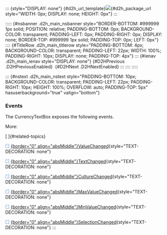 ::: {style="DISPLAY: none"}
[](ms-xhelp:///?Id=d2h_url_template){#d2h_url_template}![](!package_url!){#d2h_package_url style="WIDTH: 0px; DISPLAY: none; HEIGHT: 0px"}
:::

::::: {#nsbanner .d2h_main_nsbanner style="BORDER-BOTTOM: #999999 1px solid; POSITION: relative; PADDING-BOTTOM: 0px; BACKGROUND-COLOR: transparent; PADDING-LEFT: 0px; PADDING-RIGHT: 0px; DISPLAY: none; BORDER-TOP: #999999 1px solid; PADDING-TOP: 0px; LEFT: 0px"}
:::: {#TitleRow .d2h_main_titlerow style="PADDING-BOTTOM: 4px; BACKGROUND-COLOR: transparent; PADDING-LEFT: 22px; WIDTH: 100%; PADDING-RIGHT: 10px; DISPLAY: none; PADDING-TOP: 4px"}
::: {#ienav .d2h_main_ienav style="DISPLAY: none"}
[](ms-xhelp:///?Id=e7542d96-9f9b-4cb5-b881-98ae20d7b734){#D2HPrevious .D2HPreviousEnabled}  [](ms-xhelp:///?Id=2e6ac199-fb76-42bf-ace5-6a69e537bf56){#D2HNext .D2HNextEnabled}
:::
::::
:::::

::: {#nstext .d2h_main_nstext style="PADDING-BOTTOM: 10px; BACKGROUND-COLOR: transparent; PADDING-LEFT: 22px; PADDING-RIGHT: 10px; HEIGHT: 100%; OVERFLOW: auto; PADDING-TOP: 5px" hasuserbackground="true" valign="bottom"}
### Events

The CurrencyTextBox exposes the following events.

More:

[ ]{#related-topics}

[![](../button.gif){border="0" align="absMiddle"}ValueChanged](ms-xhelp:///?Id=501a0364-c23d-49c3-bb3c-3efe21a9c71d){style="TEXT-DECORATION: none"}

[![](../button.gif){border="0" align="absMiddle"}TextChanged](ms-xhelp:///?Id=02a1c335-7920-4232-8aa2-aa3e81e5c28d){style="TEXT-DECORATION: none"}

[![](../button.gif){border="0" align="absMiddle"}CultureChanged](ms-xhelp:///?Id=9d175f8d-df43-48c9-a469-1ba3e4c227de){style="TEXT-DECORATION: none"}

[![](../button.gif){border="0" align="absMiddle"}MaxValueChanged](ms-xhelp:///?Id=bea545f2-9867-4079-a89b-80ea4902588a){style="TEXT-DECORATION: none"}

[![](../button.gif){border="0" align="absMiddle"}MinValueChanged](ms-xhelp:///?Id=dc72fec3-16c6-44e6-9104-f2f197692bd7){style="TEXT-DECORATION: none"}

[![](../button.gif){border="0" align="absMiddle"}SelectionChanged](ms-xhelp:///?Id=66a1e31d-831f-4c45-b282-cbd6691a4c9d){style="TEXT-DECORATION: none"}
:::
